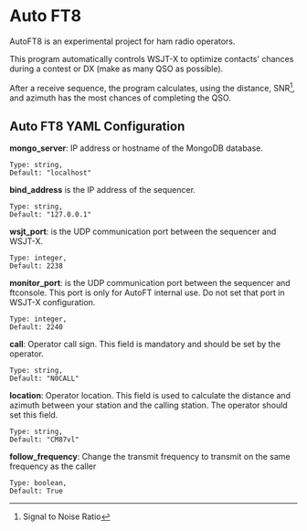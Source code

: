 # Auto FT8

AutoFT8 is an experimental project for ham radio operators.

This program automatically controls WSJT-X to optimize contacts' chances during a contest or DX (make as many QSO as possible).

After a receive sequence, the program calculates, using the distance, SNR[^1], and azimuth has the most chances of completing the QSO.



## Auto FT8 YAML Configuration

**mongo_server**: IP address or hostname of the MongoDB database.

    Type: string,
    Default: "localhost"

**bind_address** is the IP address of the sequencer.

    Type: string,
    Default: "127.0.0.1"

**wsjt_port**: is the UDP communication port between the sequencer and WSJT-X.

    Type: integer,
    Default: 2238

**monitor_port**: is the UDP communication port between the sequencer and ftconsole.
This port is only for AutoFT internal use. Do not set that port in WSJT-X configuration.

    Type: integer,
    Default: 2240

**call**: Operator call sign.
This field is mandatory and should be set by the operator.

    Type: string,
    Default: "N0CALL"

**location**: Operator location. This field is used to calculate the distance and azimuth between your station and the calling station.
The operator should set this field.

    Type: string,
    Default: "CM87vl"

**follow_frequency**: Change the transmit frequency to transmit on the same frequency as the caller

    Type: boolean,
	Default: True


[^1]: Signal to Noise Ratio
